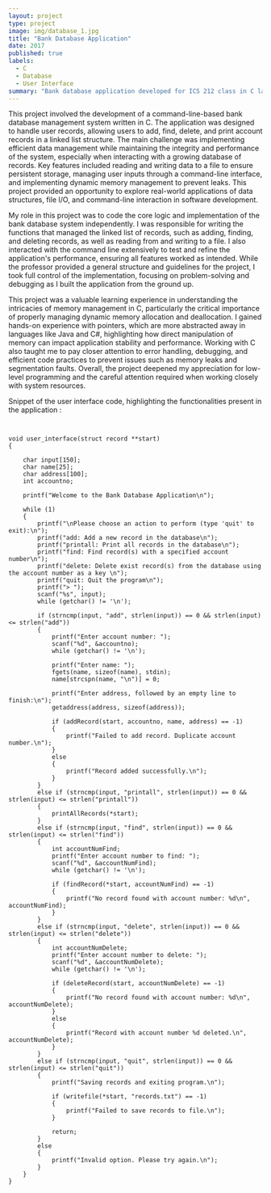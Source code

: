 ```yaml
---
layout: project
type: project
image: img/database_1.jpg
title: "Bank Database Application"
date: 2017
published: true
labels:
  - C
  - Database
  - User Interface
summary: "Bank database application developed for ICS 212 class in C langugage. Provides user interface to interact with a bank database using a record structure."
---
```


This project involved the development of a command-line-based bank database management system written in C. The application was designed to handle user records, allowing users to add, find, delete, and print account records in a linked list structure. The main challenge was implementing efficient data management while maintaining the integrity and performance of the system, especially when interacting with a growing database of records. Key features included reading and writing data to a file to ensure persistent storage, managing user inputs through a command-line interface, and implementing dynamic memory management to prevent leaks. This project provided an opportunity to explore real-world applications of data structures, file I/O, and command-line interaction in software development.

My role in this project was to code the core logic and implementation of the bank database system independently. I was responsible for writing the functions that managed the linked list of records, such as adding, finding, and deleting records, as well as reading from and writing to a file. I also interacted with the command line extensively to test and refine the application's performance, ensuring all features worked as intended. While the professor provided a general structure and guidelines for the project, I took full control of the implementation, focusing on problem-solving and debugging as I built the application from the ground up.

This project was a valuable learning experience in understanding the intricacies of memory management in C, particularly the critical importance of properly managing dynamic memory allocation and deallocation. I gained hands-on experience with pointers, which are more abstracted away in languages like Java and C#, highlighting how direct manipulation of memory can impact application stability and performance. Working with C also taught me to pay closer attention to error handling, debugging, and efficient code practices to prevent issues such as memory leaks and segmentation faults. Overall, the project deepened my appreciation for low-level programming and the careful attention required when working closely with system resources.

Snippet of the user interface code, highlighting the functionalities present in the application :

<pre><code class="language-c">

void user_interface(struct record **start)
{

    char input[150];
    char name[25];
    char address[100];
    int accountno;

    printf("Welcome to the Bank Database Application\n");

    while (1)
    {
        printf("\nPlease choose an action to perform (type 'quit' to exit):\n");
        printf("add: Add a new record in the database\n");
        printf("printall: Print all records in the database\n");
        printf("find: Find record(s) with a specified account number\n");
        printf("delete: Delete exist record(s) from the database using the account number as a key \n");
        printf("quit: Quit the program\n");
        printf("> ");
        scanf("%s", input);
        while (getchar() != '\n');

        if (strncmp(input, "add", strlen(input)) == 0 && strlen(input) <= strlen("add"))
        {
            printf("Enter account number: ");
            scanf("%d", &accountno);
            while (getchar() != '\n');

            printf("Enter name: ");
            fgets(name, sizeof(name), stdin);
            name[strcspn(name, "\n")] = 0;

            printf("Enter address, followed by an empty line to finish:\n");
            getaddress(address, sizeof(address));

            if (addRecord(start, accountno, name, address) == -1)
            {
                printf("Failed to add record. Duplicate account number.\n");
            }
            else
            {
                printf("Record added successfully.\n");
            }
        }
        else if (strncmp(input, "printall", strlen(input)) == 0 && strlen(input) <= strlen("printall"))
        {
            printAllRecords(*start);
        }
        else if (strncmp(input, "find", strlen(input)) == 0 && strlen(input) <= strlen("find"))
        {
            int accountNumFind;
            printf("Enter account number to find: ");
            scanf("%d", &accountNumFind);
            while (getchar() != '\n');

            if (findRecord(*start, accountNumFind) == -1)
            {
                printf("No record found with account number: %d\n", accountNumFind);
            }
        }
        else if (strncmp(input, "delete", strlen(input)) == 0 && strlen(input) <= strlen("delete"))
        {
            int accountNumDelete;
            printf("Enter account number to delete: ");
            scanf("%d", &accountNumDelete);
            while (getchar() != '\n');

            if (deleteRecord(start, accountNumDelete) == -1)
            {
                printf("No record found with account number: %d\n", accountNumDelete);
            }
            else
            {
                printf("Record with account number %d deleted.\n", accountNumDelete);
            }
        }
        else if (strncmp(input, "quit", strlen(input)) == 0 && strlen(input) <= strlen("quit"))
        {
            printf("Saving records and exiting program.\n");

            if (writefile(*start, "records.txt") == -1)
            {
                printf("Failed to save records to file.\n");
            }

            return;
        }
        else
        {
            printf("Invalid option. Please try again.\n");
        }
    }
}

</code></pre>
